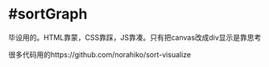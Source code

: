 #sortGraph
========
毕设用的。HTML靠蒙，CSS靠踩，JS靠凑。只有把canvas改成div显示是靠思考

很多代码用的https://github.com/norahiko/sort-visualize
